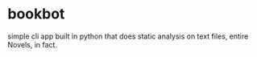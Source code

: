 # bookbot

simple cli app built in python that does static analysis on text files, entire Novels, in fact.